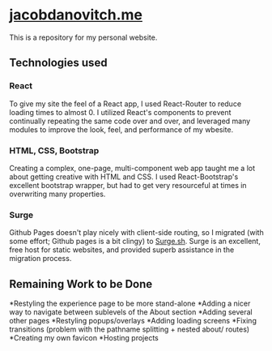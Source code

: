 # [jacobdanovitch.me](jacobdanovitch.me)

This is a repository for my personal website.

## Technologies used

### React

To give my site the feel of a React app, I used React-Router to reduce loading times to almost 0. I utilized React's components to prevent continually repeating the same code over and over, and leveraged many modules to improve the look, feel, and performance of my wbesite.

### HTML, CSS, Bootstrap

Creating a complex, one-page, multi-component web app taught me a lot about getting creative with HTML and CSS. I used React-Bootstrap's excellent bootstrap wrapper, but had to get very resourceful at times in overwriting many properties. 

### Surge

Github Pages doesn't play nicely with client-side routing, so I migrated (with some effort; Github pages is a bit clingy) to [Surge.sh](surge.sh). Surge is an excellent, free host for static websites, and provided superb assistance in the migration process. 

## Remaining Work to be Done

*Restyling the experience page to be more stand-alone
*Adding a nicer way to navigate between sublevels of the About section
*Adding several other pages 
*Restyling popups/overlays
*Adding loading screens
*Fixing transitions (problem with the pathname splitting + nested about/ routes)
*Creating my own favicon
*Hosting projects
